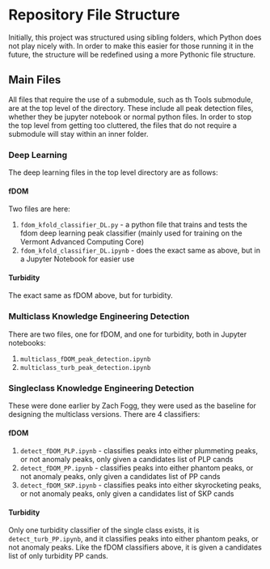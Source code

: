 # Repository File Structure

Initially, this project was structured using sibling folders, which Python does not play nicely with. In order to make this easier for those running it in the future, the structure will be redefined using a more Pythonic file structure.

## Main Files

All files that require the use of a submodule, such as th Tools submodule, are at the top level of the directory. These include all peak detection files, whether they be jupyter notebook or normal python files. In order to stop the top level from getting too cluttered, the files that do not require a submodule will stay within an inner folder.

### Deep Learning

The deep learning files in the top level directory are as follows:

#### fDOM

Two files are here:

1. `fdom_kfold_classifier_DL.py` - a python file that trains and tests the fdom deep learning peak classifier (mainly used for training on the Vermont Advanced Computing Core)
2. `fdom_kfold_classifier_DL.ipynb` - does the exact same as above, but in a Jupyter Notebook for easier use

#### Turbidity

The exact same as fDOM above, but for turbidity.

### Multiclass Knowledge Engineering Detection

There are two files, one for fDOM, and one for turbidity, both in Jupyter notebooks:

1. `multiclass_fDOM_peak_detection.ipynb`
2. `multiclass_turb_peak_detection.ipynb`

### Singleclass Knowledge Engineering Detection

These were done earlier by Zach Fogg, they were used as the baseline for designing the multiclass versions. There are 4 classifiers:

#### fDOM

1. `detect_fDOM_PLP.ipynb` - classifies peaks into either plummeting peaks, or not anomaly peaks, only given a candidates list of PLP cands
2. `detect_fDOM_PP.ipynb` - classifies peaks into either phantom peaks, or not anomaly peaks, only given a candidates list of PP cands
3. `detect_fDOM_SKP.ipynb` - classifies peaks into either skyrocketing peaks, or not anomaly peaks, only given a candidates list of SKP cands

#### Turbidity

Only one turbidity classifier of the single class exists, it is `detect_turb_PP.ipynb`, and it classifies peaks into either phantom peaks, or not anomaly peaks. Like the fDOM classifiers above, it is given a candidates list of only turbidity PP cands.
